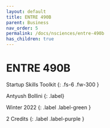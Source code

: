 ```yaml
---
layout: default
title: ENTRE 490B
parent: Business
nav_order: 5
permalink: /docs/nsciences/entre-490b
has_children: true
---
```


# ENTRE 490B

Startup Skills Toolkit
{: .fs-6 .fw-300 }

Antyush Bollini
{: .label}

Winter 2022
{: .label .label-green }

2 Credits
{: .label .label-purple }
